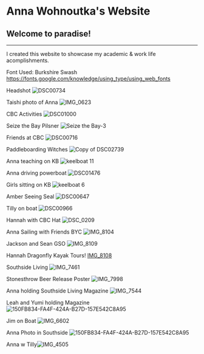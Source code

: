 # Anna Wohnoutka's Website
## Welcome to paradise!

***
I created this website to showcase my academic & work life acomplishments.

Font Used: Burkshire Swash
https://fonts.google.com/knowledge/using_type/using_web_fonts

Headshot
![DSC00734](https://user-images.githubusercontent.com/95939657/145753004-09c407e1-9317-4509-bcdd-6c2527b13b5d.jpg)

Taishi photo of Anna
![IMG_0623](https://user-images.githubusercontent.com/95939657/145754503-e9c5ba95-0766-46ea-bc63-f35872d069f6.JPG)

CBC Activities
![DSC01000](https://user-images.githubusercontent.com/95939657/145753626-17ce940f-a47a-40c2-a413-6c82f144a7c7.jpg)

Seize the Bay Pilsner
![Seize the Bay-3](https://user-images.githubusercontent.com/95939657/145753662-c01ace67-1d26-4934-9ab2-e9143142db8b.jpg)

Friends at CBC
![DSC00716](https://user-images.githubusercontent.com/95939657/145753723-daf8428b-701f-473e-a518-7b29a30f1643.jpg)

Paddleboarding Witches
![Copy of DSC02739](https://user-images.githubusercontent.com/95939657/145753783-90c8b889-4adc-4429-879e-289f7f95a697.jpg)

Anna teaching on KB
![keelboat 11](https://user-images.githubusercontent.com/95939657/145753894-e4fb3bf5-ec8c-49fc-90aa-5ef8d532b912.jpeg)

Anna driving powerboat
![DSC01476](https://user-images.githubusercontent.com/95939657/145753950-da1d03a8-5feb-4fce-b08a-235631cbf9cd.jpg)

Girls sitting on KB
![keelboat 6](https://user-images.githubusercontent.com/95939657/145754084-8aea844d-9639-4d3b-8398-385021060a36.jpg)

Amber Seeing Seal
![DSC00647](https://user-images.githubusercontent.com/95939657/145754162-e149dc80-7a14-4753-9d37-b7da4698b178.jpg)

Tilly on boat
![DSC00966](https://user-images.githubusercontent.com/95939657/145754467-06523404-14fe-468e-afb3-c867895e21ad.jpg)

Hannah with CBC Hat
![DSC_0209](https://user-images.githubusercontent.com/95939657/145755029-316dbe11-3b97-430d-b532-dce0946ef687.jpeg)

Anna Sailing with Friends BYC
![IMG_8104](https://user-images.githubusercontent.com/95939657/145889249-fcb8d26d-108b-483c-92cd-21c98386ff4b.JPEG)

Jackson and Sean GSO
![IMG_8109](https://user-images.githubusercontent.com/95939657/145889286-b1a3c7cb-10ca-4a0e-9707-aaa01906b999.jpeg)

Hannah Dragonfly Kayak Tours!
[IMG_8108](https://user-images.githubusercontent.com/95939657/145889338-9076c272-1a39-4c6c-b54e-8bb085800a8a.jpeg)

Southside Living
![IMG_7461](https://user-images.githubusercontent.com/95939657/145889416-f81be51d-51c0-4872-b107-2ae5d0c58e51.jpeg)

Stonesthrow Beer Release Poster
![IMG_7998](https://user-images.githubusercontent.com/95939657/145889580-63824735-e638-43d7-a27f-3be5744725ee.jpeg)



Anna holding Southside Living Magazine
![IMG_7544](https://user-images.githubusercontent.com/95939657/145889431-4ed245ef-10f9-4bcf-acfb-510a4965f5a2.jpeg)

Leah and Yumi holding Magazine
![150FB834-FA4F-424A-B27D-157E542C8A95](https://user-images.githubusercontent.com/95939657/145889702-a1b222d5-3539-46b6-95aa-03b4bd21aa9b.JPG)

Jim on Boat
![IMG_6602](https://user-images.githubusercontent.com/95939657/145889758-c84ce3ea-1e7d-4ca7-8f5d-47786a686ea6.jpeg)

Anna Photo in Southside
![150FB834-FA4F-424A-B27D-157E542C8A95](https://user-images.githubusercontent.com/95939657/145892014-2edf8e6b-00dd-431b-b842-56ae2332e4ce.JPG)

Anna w Tilly![IMG_4505](https://user-images.githubusercontent.com/95939657/145892158-f852a220-1353-4e4a-92dd-dd010791df6b.jpeg)


